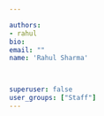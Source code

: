 ```yaml
---

authors:
- rahul
bio: 
email: ""
name: 'Rahul Sharma'



superuser: false
user_groups: ["Staff"]
---
```



